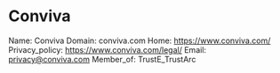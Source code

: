 
# Conviva

Name: Conviva
Domain: conviva.com
Home: https://www.conviva.com/
Privacy_policy: https://www.conviva.com/legal/
Email: privacy@conviva.com
Member_of: TrustE_TrustArc
